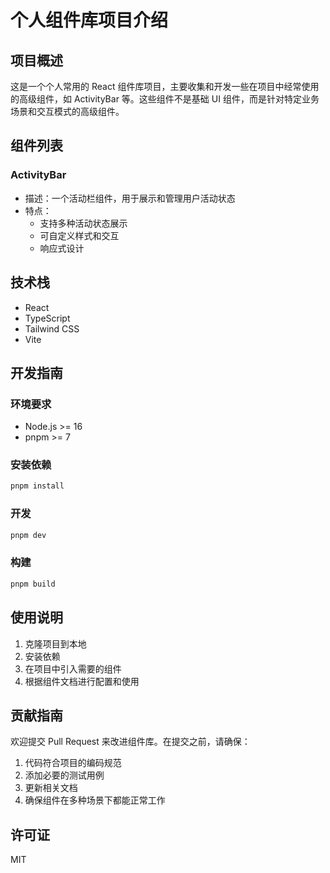 # 个人组件库项目介绍

## 项目概述

这是一个个人常用的 React 组件库项目，主要收集和开发一些在项目中经常使用的高级组件，如 ActivityBar 等。这些组件不是基础 UI 组件，而是针对特定业务场景和交互模式的高级组件。

## 组件列表

### ActivityBar
- 描述：一个活动栏组件，用于展示和管理用户活动状态
- 特点：
  - 支持多种活动状态展示
  - 可自定义样式和交互
  - 响应式设计

## 技术栈

- React
- TypeScript
- Tailwind CSS
- Vite

## 开发指南

### 环境要求
- Node.js >= 16
- pnpm >= 7

### 安装依赖
```bash
pnpm install
```

### 开发
```bash
pnpm dev
```

### 构建
```bash
pnpm build
```

## 使用说明

1. 克隆项目到本地
2. 安装依赖
3. 在项目中引入需要的组件
4. 根据组件文档进行配置和使用

## 贡献指南

欢迎提交 Pull Request 来改进组件库。在提交之前，请确保：

1. 代码符合项目的编码规范
2. 添加必要的测试用例
3. 更新相关文档
4. 确保组件在多种场景下都能正常工作

## 许可证

MIT 